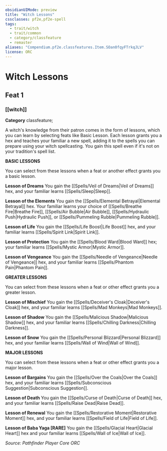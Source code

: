 ```yaml
---
obsidianUIMode: preview
title: "Witch Lessons"
cssclasses: pf2e,pf2e-spell
tags:
  - trait/witch
  - trait/common
  - category/classfeature
  - remaster
aliases: "Compendium.pf2e.classfeatures.Item.SOan0fqyFTrkqJLV"
license: ORC
---
```

# Witch Lessons
## Feat 1
### [[witch]]

**Category** classfeature; 




A witch's knowledge from their patron comes in the form of lessons, which you can learn by selecting feats like Basic Lesson. Each lesson grants you a hex and teaches your familiar a new spell, adding it to the spells you can prepare using your witch spellcasting. You gain this spell even if it's not on your tradition's spell list.

**BASIC LESSONS**

You can select from these lessons when a feat or another effect grants you a basic lesson.

**Lesson of Dreams** You gain the [[Spells/Veil of Dreams|Veil of Dreams]] hex, and your familiar learns [[Spells/Sleep|Sleep]].

**Lesson of the Elements** You gain the [[Spells/Elemental Betrayal|Elemental Betrayal]] hex. Your familiar learns your choice of [[Spells/Breathe Fire|Breathe Fire]], [[Spells/Air Bubble|Air Bubble]], [[Spells/Hydraulic Push|Hydraulic Push]], or [[Spells/Pummeling Rubble|Pummeling Rubble]].

**Lesson of Life** You gain the [[Spells/Life Boost|Life Boost]] hex, and your familiar learns [[Spells/Spirit Link|Spirit Link]].

**Lesson of Protection** You gain the [[Spells/Blood Ward|Blood Ward]] hex; your familiar learns [[Spells/Mystic Armor|Mystic Armor]].

**Lesson of Vengeance** You gain the [[Spells/Needle of Vengeance|Needle of Vengeance]] hex, and your familiar learns [[Spells/Phantom Pain|Phantom Pain]].

**GREATER LESSONS**

You can select from these lessons when a feat or other effect grants you a greater lesson.

**Lesson of Mischief** You gain the [[Spells/Deceiver's Cloak|Deceiver's Cloak]] hex, and your familiar learns [[Spells/Mad Monkeys|Mad Monkeys]].

**Lesson of Shadow** You gain the [[Spells/Malicious Shadow|Malicious Shadow]] hex, and your familiar learns [[Spells/Chilling Darkness|Chilling Darkness]].

**Lesson of Snow** You gain the [[Spells/Personal Blizzard|Personal Blizzard]] hex, and your familiar learns [[Spells/Wall of Wind|Wall of Wind]].

**MAJOR LESSONS**

You can select from these lessons when a feat or other effect grants you a major lesson.

**Lesson of Bargains** You gain the [[Spells/Over the Coals|Over the Coals]] hex, and your familiar learns [[Spells/Subconscious Suggestion|Subconscious Suggestion]].

**Lesson of Death** You gain the [[Spells/Curse of Death|Curse of Death]] hex, and your familiar learns [[Spells/Raise Dead|Raise Dead]].

**Lesson of Renewal** You gain the [[Spells/Restorative Moment|Restorative Moment]] hex, and your familiar learns [[Spells/Field of Life|Field of Life]].

**Lesson of Baba Yaga \[RARE\]** You gain the [[Spells/Glacial Heart|Glacial Heart]] hex and your familiar learns [[Spells/Wall of Ice|Wall of Ice]].

*Source: Pathfinder Player Core*
*ORC*